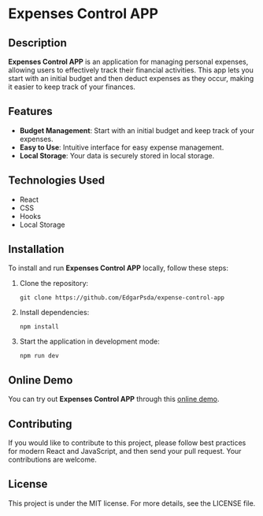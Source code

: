 
# Expenses Control APP

## Description
**Expenses Control APP** is an application for managing personal expenses, allowing users to effectively track their financial activities. This app lets you start with an initial budget and then deduct expenses as they occur, making it easier to keep track of your finances.

## Features
- **Budget Management**: Start with an initial budget and keep track of your expenses.
- **Easy to Use**: Intuitive interface for easy expense management.
- **Local Storage**: Your data is securely stored in local storage.

## Technologies Used
- React
- CSS
- Hooks
- Local Storage

## Installation
To install and run **Expenses Control APP** locally, follow these steps:

1. Clone the repository:
   ```
   git clone https://github.com/EdgarPsda/expense-control-app
   ```
2. Install dependencies:
   ```
   npm install
   ```
3. Start the application in development mode:
   ```
   npm run dev
   ```

## Online Demo
You can try out **Expenses Control APP** through this [online demo](https://steady-kitten-7f35c4.netlify.app/).

## Contributing
If you would like to contribute to this project, please follow best practices for modern React and JavaScript, and then send your pull request. Your contributions are welcome.

## License
This project is under the MIT license. For more details, see the LICENSE file.
